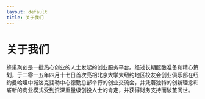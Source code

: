 ```yaml
---
layout: default
title: 关于我们
---
```

# 关于我们

蜂巢聚创是一批热心创业的人士发起的创业服务平台。经过长期酝酿准备和精心策划，于二零一五年四月十七日首次亮相北京大学大纽约地区校友会创业俱乐部在纽约曼哈坦中城洛克斐勒中心德勤总部举行的创业交流会，并凭著独特的创新理念和崭新的商业模式受到资深重量级创投人士的肯定，并获得财务支持而破茧问世。

